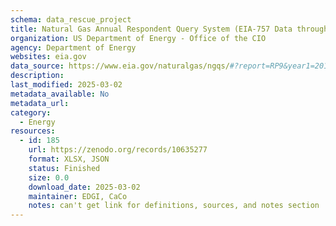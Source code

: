 ```yaml
---
schema: data_rescue_project 
title: Natural Gas Annual Respondent Query System (EIA-757 Data through 2017)
organization: US Department of Energy - Office of the CIO
agency: Department of Energy
websites: eia.gov
data_source: https://www.eia.gov/naturalgas/ngqs/#?report=RP9&year1=2017&year2=2017&company=Name
description: 
last_modified: 2025-03-02
metadata_available: No
metadata_url: 
category:
  - Energy 
resources:
  - id: 185
    url: https://zenodo.org/records/10635277
    format: XLSX, JSON
    status: Finished
    size: 0.0
    download_date: 2025-03-02
    maintainer: EDGI, CaCo
    notes: can't get link for definitions, sources, and notes section
---
```

